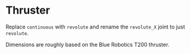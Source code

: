 # Thruster

Replace `continuous` with `revolute` and rename the `revolute_X` joint to just `revolute`.

Dimensions are roughly based on the Blue Robotics T200 thruster.
